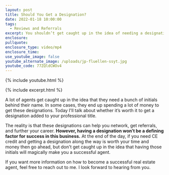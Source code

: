 ```yaml
---
layout: post
title: Should You Get a Designation?
date: 2022-01-18 10:00:00
tags:
  - Reviews and Referrals
excerpt: You shouldn’t get caught up in the idea of needing a designation.
enclosure:
pullquote:
enclosure_type: video/mp4
enclosure_time:
use_youtube_image: false
youtube_alternate_image: /uploads/jp-fluellen-ssyt.jpg
youtube_code: 77ZQldCWOv4
---
```

{% include youtube.html %}

{% include excerpt.html %}

A lot of agents get caught up in the idea that they need a bunch of initials behind their name. In some cases, they end up spending a lot of money to get these designations. Today I'll talk about whether it’s worth it to get a designation added to your professional title.

The reality is that these designations can help you network, get referrals, and further your career. **However, having a designation won’t be a defining factor for success in this business.** At the end of the day, if you need CE credit and getting a designation along the way is worth your time and money then go ahead, but don't get caught up in the idea that having those initials will magically make you a successful agent.

If you want more information on how to become a successful real estate agent, feel free to reach out to me. I look forward to hearing from you.
